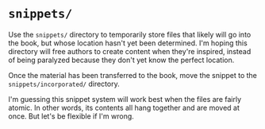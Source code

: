 `snippets/`
======================

Use the `snippets/` directory to temporarily store files that likely will go into the book, but whose location hasn't yet been determined.  I'm hoping this directory will free authors to create content when they're inspired, instead of being paralyzed because they don't yet know the perfect location.

Once the material has been transferred to the book, move the snippet to the `snippets/incorporated/` directory.

I'm guessing this snippet system will work best when the files are fairly atomic.  In other words, its contents all hang together and are moved at once.  But let's be flexible if I'm wrong.
